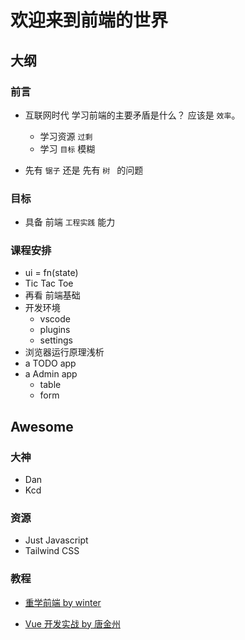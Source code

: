 # 欢迎来到前端的世界

## 大纲

### 前言

- 互联网时代 学习前端的主要矛盾是什么？ 应该是 `效率`。

  - 学习资源 `过剩`
  - 学习 `目标` 模糊

- 先有 `锯子` 还是 先有 `树 ` 的问题

### 目标

- 具备 前端 `工程实践` 能力

### 课程安排

- ui = fn(state)
- Tic Tac Toe
- 再看 前端基础
- 开发环境
  - vscode
  - plugins
  - settings
- 浏览器运行原理浅析
- a TODO app
- a Admin app
  - table
  - form

## Awesome

### 大神

- Dan
- Kcd

### 资源

- Just Javascript
- Tailwind CSS

### 教程

- [重学前端 by winter](https://time.geekbang.org/column/intro/100023201?tab=catalog)

- [Vue 开发实战 by 唐金州](https://time.geekbang.org/course/intro/100024601?tab=catalog)

